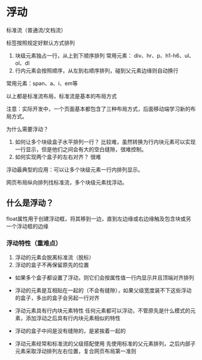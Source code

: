 # 浮动
  标准流（普通流/文档流）

  标签按照规定好默认方式排列

  1. 块级元素独占一行，从上到下顺序排列
  常用元素： div、hr、p、h1-h6、ul、ol、dl
  2. 行内元素会按照顺序，从左到右顺序排列，碰到父元素边缘则自动换行

  常用元素：span、a、i、em等

  以上都是标准流布局，标准流是基本的布局方式

  注意：实际开发中，一个页面基本都包含了三种布局方式，后面移动端学习新的布局方式。

  为什么需要浮动？
  1. 如何让多个块级盒子水平排列一行？
    比较难，虽然转换为行内块元素可以实现一行显示，但是他们之间会有大的空白缝隙，很难控制。
  2. 如何实现两个盒子的左右对齐？
    很难
  
  浮动最典型的应用：可以让多个块级元素一行内排列显示。

  网页布局纵向排列找标准流，多个块级元素找浮动。

## 什么是浮动？
  float属性用于创建浮动框，将其移到一边，直到左边缘或右边缘触及包含块或另一个浮动框的边缘

### 浮动特性（重难点）
1. 浮动的元素会脱离标准流（脱标）
2. 浮动的盒子不再保留原先的位置

- 如果多个盒子都设置了浮动，则它们会按属性值一行内显示并且顶端对齐排列
- 浮动的元素是互相贴在一起的（不会有缝隙），如果父级宽度装不下这些浮动的盒子，多出的盒子会另起一行对齐

- 浮动元素具有行内块元素特性
  任何元素都可以浮动，不管原先是什么模式的元素，添加浮动之后具有行内块元素相似的特性
- 浮动的盒子中间是没有缝隙的，是紧挨着一起的


- 浮动元素经常和标准流的父级搭配使用
  先使用标准的父元素排列，之后内部子元素采取浮动排列左右位置，复合网页布局第一准则